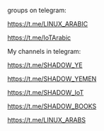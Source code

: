 groups on telegram:

https://t.me/LINUX_ARABIC

https://t.me/IoTArabic

My channels in telegram:

https://t.me/SHADOW_YE

https://t.me/SHADOW_YEMEN

https://t.me/SHADOW_IoT

https://t.me/SHADOW_BOOKS

https://t.me/LINUX_ARABS
